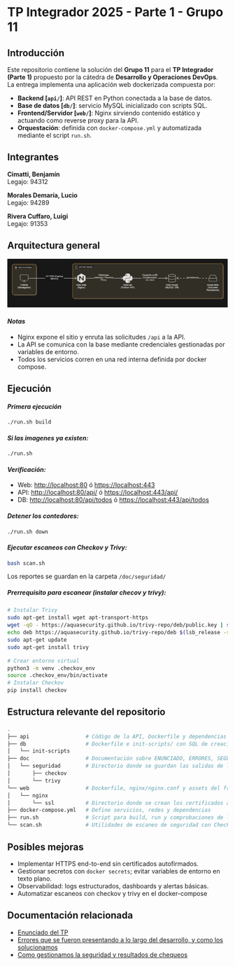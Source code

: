 # TP Integrador 2025 - Parte 1 - Grupo 11

## Introducción

Este repositorio contiene la solución del **Grupo 11** para el **TP Integrador (Parte 1)** propuesto por la cátedra de **Desarrollo y Operaciones DevOps**.  
La entrega implementa una aplicación web dockerizada compuesta por:

- **Backend [`api/`]**: API REST en Python conectada a la base de datos.
- **Base de datos [`db/`]**: servicio MySQL inicializado con scripts SQL.
- **Frontend/Servidor [`web/`]**: Nginx sirviendo contenido estático y actuando como reverse proxy para la API.
- **Orquestación**: definida con `docker-compose.yml` y automatizada mediante el script `run.sh`.

## Integrantes

**Cimatti, Benjamín**  
Legajo: 94312  

**Morales Demaría, Lucio**  
Legajo: 94289  

**Rivera Cuffaro, Luigi**  
Legajo: 91353

## Arquitectura general
![arquitectura](/doc/img/Arquitectura-TP-DevOps.jpg)

#### *Notas*
- Nginx expone el sitio y enruta las solicitudes `/api` a la API.
- La API se comunica con la base mediante credenciales gestionadas por variables de entorno.
- Todos los servicios corren en una red interna definida por docker compose.

## Ejecución

#### *Primera ejecución*
   ```sh
   ./run.sh build
   ```

#### *Si las imagenes ya existen:*
   ```sh
   ./run.sh
   ```

#### *Verificación:*
   - Web: [http://localhost:80](http://localhost:80) ó [https://localhost:443](https://localhost:443) 
   - API: [http://localhost:80/api/](http://localhost:80/api/) ó [https://localhost:443/api/](https://localhost:443/api/)
   - DB: [http://localhost:80/api/todos](http://localhost:80/api/todos) ó [https://localhost:443/api/todos](https://localhost:443/api/todos)


#### *Detener los contedores:*
   ```sh
   ./run.sh down
   ```

#### *Ejecutar escaneos con Checkov y Trivy:*

```bash
bash scan.sh
```
Los reportes se guardan en la carpeta `/doc/seguridad/`

##### *Prerrequisito para escanear (instalar checov y trivy):*

```bash
# Instalar Trivy
sudo apt-get install wget apt-transport-https
wget -qO - https://aquasecurity.github.io/trivy-repo/deb/public.key | sudo apt-key add -
echo deb https://aquasecurity.github.io/trivy-repo/deb $(lsb_release -sc) main | sudo tee -a /etc/apt/sources.list.d/trivy.list
sudo apt-get update
sudo apt-get install trivy
```

```bash
# Crear entorno virtual
python3 -m venv .checkov_env
source .checkov_env/bin/activate
# Instalar Checkov
pip install checkov
```

## Estructura relevante del repositorio

```bash
.
├── api                  # Código de la API, Dockerfile y dependencias
├── db                   # Dockerfile e init-scripts/ con SQL de creación de tablas
│   └── init-scripts
├── doc                  # Documentación sobre ENUNCIADO, ERRORES, SEGURIDAD
│   └── seguridad        # Directorio donde se guardan las salidas de los escaneos
│       ├── checkov
│       └── trivy
└── web                  # Dockerfile, nginx/nginx.conf y assets del frontend
│   └── nginx
│       └── ssl          # Directorio donde se crean los certificados autofirmados
├── docker-compose.yml   # Define servicios, redes y dependencias
├── run.sh               # Script para build, run y comprobaciones de los contenedores
└── scan.sh              # Utilidades de escaneo de seguridad con Checkov y Trivy
```

## Posibles mejoras
- Implementar HTTPS end-to-end sin certificados autofirmados.
- Gestionar secretos con `docker secrets`; evitar variables de entorno en texto plano.
- Observabilidad: logs estructurados, dashboards y alertas básicas.
- Automatizar escaneos con checkov y trivy en el docker-compose

## Documentación relacionada

- [Enunciado del TP](doc/ENUNCIADO.md)  
- [Errores que se fueron presentando a lo largo del desarrollo, y como los solucionamos](doc/ERRORES.md)  
- [Como gestionamos la seguridad y resultados de chequeos](doc/SEGURIDAD.md)